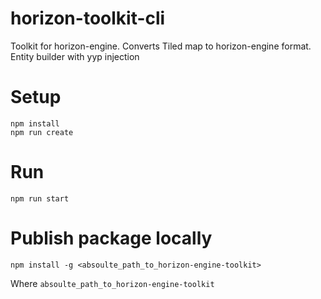 # horizon-toolkit-cli
Toolkit for horizon-engine. Converts Tiled map to horizon-engine format. Entity builder with yyp injection

# Setup
```
npm install
npm run create
```

# Run
```
npm run start
```

# Publish package locally
```
npm install -g <absoulte_path_to_horizon-engine-toolkit>
```
Where `absoulte_path_to_horizon-engine-toolkit`
